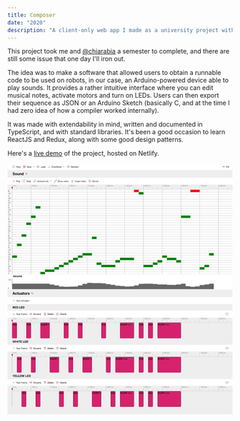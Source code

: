 ```yaml
---
title: Composer
date: "2020"
description: "A client-only web app I made as a university project with ReactJS + ReduxJS that allows to create scripted actions for robots."
---
```


This project took me and [@chiarabia](https://github.com/chiarabia) a semester to complete, and there are still some issue that one day I'll iron out.

The idea was to make a software that allowed users to obtain a runnable code to be used on robots, in our case, an Arduino-powered device able to play sounds. It provides a rather intuitive interface where you can edit musical notes, activate motors and turn on LEDs. Users can then export their sequence as JSON or an Arduino Sketch (basically C, and at the time I had zero idea of how a compiler worked internally).

It was made with extendability in mind, written and documented in TypeScript, and with standard libraries. It's been a good occasion to learn ReactJS and Redux, along with some good design patterns.

Here's a [live demo](https://github.com/QUB3X/composer) of the project, hosted on Netlify.

![Screenshot](screen1.png)